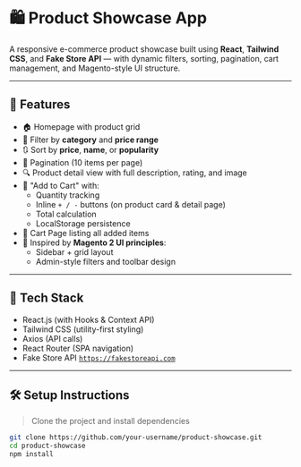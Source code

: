 # 🛍️ Product Showcase App

A responsive e-commerce product showcase built using **React**, **Tailwind CSS**, and **Fake Store API** — with dynamic filters, sorting, pagination, cart management, and Magento-style UI structure.

---

## 🚀 Features

- 🏠 Homepage with product grid
- 📂 Filter by **category** and **price range**
- 🔃 Sort by **price**, **name**, or **popularity**
- 🔢 Pagination (10 items per page)
- 🔍 Product detail view with full description, rating, and image
- 🛒 "Add to Cart" with:
  - Quantity tracking
  - Inline `+ / -` buttons (on product card & detail page)
  - Total calculation
  - LocalStorage persistence
- 🧾 Cart Page listing all added items
- 🧠 Inspired by **Magento 2 UI principles**:
  - Sidebar + grid layout
  - Admin-style filters and toolbar design

---

## 🧰 Tech Stack

- React.js (with Hooks & Context API)
- Tailwind CSS (utility-first styling)
- Axios (API calls)
- React Router (SPA navigation)
- Fake Store API [`https://fakestoreapi.com`](https://fakestoreapi.com)

---

## 🛠️ Setup Instructions

> Clone the project and install dependencies

```bash
git clone https://github.com/your-username/product-showcase.git
cd product-showcase
npm install
